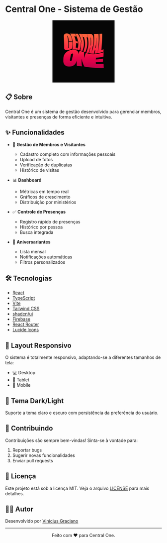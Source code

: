 # Central One - Sistema de Gestão

<p align="center">
  <img src="src/assets/centralone.jpg" alt="Central One Logo" width="200"/>
</p>

## 📋 Sobre

Central One é um sistema de gestão desenvolvido para gerenciar membros, visitantes e presenças de forma eficiente e intuitiva.

## ✨ Funcionalidades

- 👥 **Gestão de Membros e Visitantes**

  - Cadastro completo com informações pessoais
  - Upload de fotos
  - Verificação de duplicatas
  - Histórico de visitas

- 📊 **Dashboard**

  - Métricas em tempo real
  - Gráficos de crescimento
  - Distribuição por ministérios

- ✅ **Controle de Presenças**

  - Registro rápido de presenças
  - Histórico por pessoa
  - Busca integrada

- 🎂 **Aniversariantes**
  - Lista mensal
  - Notificações automáticas
  - Filtros personalizados

## 🛠️ Tecnologias

- [React](https://reactjs.org/)
- [TypeScript](https://www.typescriptlang.org/)
- [Vite](https://vitejs.dev/)
- [Tailwind CSS](https://tailwindcss.com/)
- [shadcn/ui](https://ui.shadcn.com/)
- [Firebase](https://firebase.google.com/)
- [React Router](https://reactrouter.com/)
- [Lucide Icons](https://lucide.dev/)

## 📱 Layout Responsivo

O sistema é totalmente responsivo, adaptando-se a diferentes tamanhos de tela:

- 💻 Desktop
- 📱 Tablet
- 📱 Mobile

## 🌙 Tema Dark/Light

Suporte a tema claro e escuro com persistência da preferência do usuário.

## 🤝 Contribuindo

Contribuições são sempre bem-vindas! Sinta-se à vontade para:

1. Reportar bugs
2. Sugerir novas funcionalidades
3. Enviar pull requests

## 📄 Licença

Este projeto está sob a licença MIT. Veja o arquivo [LICENSE](LICENSE) para mais detalhes.

## 👨‍💻 Autor

Desenvolvido por [Vinicius Graciano](https://github.com/viniciuswx)

---

<p align="center">
  Feito com ❤️ para Central One.
</p>
